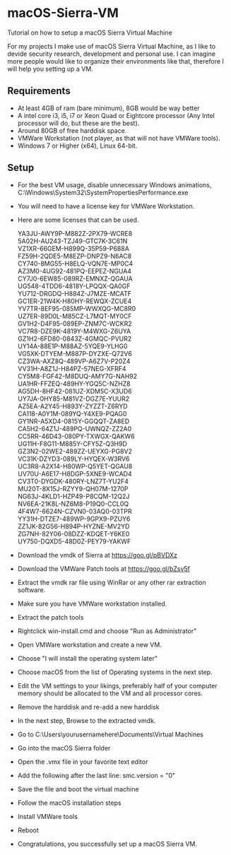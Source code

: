 # macOS-Sierra-VM
Tutorial on how to setup a macOS Sierra Virtual Machine

For my projects I make use of macOS Sierra Virtual Machine, as I like to devide security research, development and personal use.
I can imagine more people would like to organize their environments like that, therefore I will help you setting up a VM.

## Requirements
- At least 4GB of ram (bare minimum), 8GB would be way better
- A intel core i3, i5, i7 or Xeon Quad or Eightcore processor (Any Intel processor will do, but these are the best).
- Around 80GB of free harddisk space.
- VMWare Workstation (not player, as that will not have VMWare tools).
- Windows 7 or Higher (x64), Linux 64-bit.

## Setup
- For the best VM usage, disable unnecessary Windows animations, C:\Windows\System32\SystemPropertiesPerformance.exe
- You will need to have a license key for VMWare Workstation.
- Here are some licenses that can be used.

  YA3JU-AWY9P-M882Z-2PX79-WCRE8  
  5A02H-AU243-TZJ49-GTC7K-3C61N  
  VZ1XR-66GEM-H899Q-35P59-P688A  
  FZ59H-2QDE5-M8EZP-DNPZ9-N6AC8  
  CY740-8MG55-H8ELQ-VQN7E-MP0C4  
  AZ3M0-4UG92-481PQ-EEPEZ-NGUA4  
  CY7J0-6EW85-089RZ-EMNXZ-QGAUA  
  UG548-4TDD6-4818Y-LPQQX-QA0GF  
  YU712-DRGDQ-H884Z-J7MZE-MCATF  
  GC1ER-21W4K-H80HY-REWQX-ZCUE4  
  YV7TR-8EF95-085MP-WWXQG-MC8R0  
  UZ7ER-89D0L-M85CZ-L7MQT-MY0CF  
  GV1H2-D4F95-089EP-ZNM7C-WCKR2  
  VC7R8-DZE9K-4819Y-M4WXG-Z6UYA  
  GZ1H2-6FD80-0843Z-4GMQC-PVUR2  
  UY14A-88E1P-M88AZ-5YQE9-YLHG0  
  VG5XK-DTYEM-M887P-DYZXE-Q72V6  
  CZ3WA-AXZ8Q-489VP-A6Z7V-P20Z4  
  VV31H-A8Z1J-H84PZ-57NEG-XFRF4  
  CY5M8-FGF42-M8DUQ-AMY7G-NAH92  
  UA1HR-FFZEQ-489HY-YGQ5C-NZHZ8  
  AG5DH-8HF42-081UZ-XDM5C-X3UD6  
  UY7JA-0HY85-M81VZ-DGZ7E-YUUR2  
  AZ5EA-A2Y45-H893Y-ZYZZT-Z6RYD  
  CA118-A0Y1M-089YQ-Y4XE9-PQAG0  
  GY1NR-A5XD4-0815Y-GGQQT-ZA8ED  
  CA5H2-64Z1J-489PQ-UWNQZ-ZZ2A0  
  CC5RR-46D43-080PY-TXWGX-QAKW6  
  UG11H-F8G11-M885Y-CFY5Z-Q3H9D  
  GZ3N2-02WE2-489ZZ-UEYXG-PG8V2  
  VC31K-DZYD3-089LY-HYQEX-W3RV6  
  UC3R8-A2X14-H80WP-Q5YET-QGAU8  
  UV70U-A6E17-H8DGP-5XNE9-WCAD4  
  CV3T0-DYGDK-480RY-LNZ7T-YU2F4  
  MU20T-8X15J-RZYY9-QH07M-1270P  
  NG63J-4KLD1-HZP49-P8CQM-12Q2J  
  NV6EA-21K8L-NZ6M8-P19Q0-CCL0Q  
  4F4W7-6624N-CZVN0-03AQ0-03TPR  
  YY31H-DTZE7-489WP-9GPX9-PZUY6  
  ZZ1JK-82G56-H894P-HYZNE-MV2YD  
  ZG7NH-82Y06-08DZZ-KDQET-Y6KE0  
  UY750-DQXD5-48D0Z-PEY79-YAKWF  
  
- Download the vmdk of Sierra at https://goo.gl/pBVDXz
- Download the VMWare Patch tools at https://goo.gl/bZsv5f
- Extract the vmdk rar file using WinRar or any other rar extraction software.
- Make sure you have VMWare workstation installed.
- Extract the patch tools
- Rightclick win-install.cmd and choose "Run as Administrator"
- Open VMWare workstation and create a new VM.
- Choose "I will install the operating system later"
- Choose macOS from the list of Operating systems in the next step.
- Edit the VM settings to your likings, preferably half of your computer memory should be allocated to the VM and all processor cores.
- Remove the harddisk and re-add a new harddisk
- In the next step, Browse to the extracted vmdk.
- Go to C:\Users\yourusernamehere\Documents\Virtual Machines
- Go into the macOS Sierra folder
- Open the .vmx file in your favorite text editor
- Add the following after the last line: smc.version = "0"
- Save the file and boot the virtual machine
- Follow the macOS installation steps
- Install VMWare tools
- Reboot
- Congratulations, you successfully set up a macOS Sierra VM.
